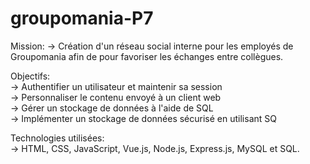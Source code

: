 # groupomania-P7

Mission:
-> Création d'un réseau social interne pour les employés de Groupomania afin de pour favoriser les échanges entre collègues.

Objectifs: <br> 
-> Authentifier un utilisateur et maintenir sa session <br>
-> Personnaliser le contenu envoyé à un client web <br>
-> Gérer un stockage de données à l'aide de SQL <br>
-> Implémenter un stockage de données sécurisé en utilisant SQ <br>

Technologies utilisées: <br>
-> HTML, CSS, JavaScript, Vue.js, Node.js, Express.js, MySQL et SQL.

